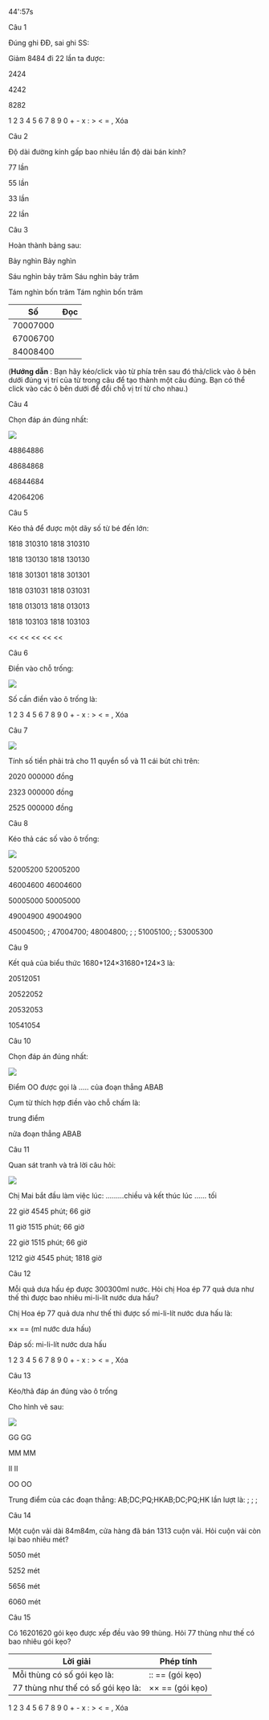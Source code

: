 44':57s

Câu 1

Đúng ghi ĐĐ, sai ghi SS:

Giảm 8484 đi 22 lần ta được:

2424  

4242  

8282  

1 2 3 4 5 6 7 8 9 0 + - x : > < = , Xóa

Câu 2

Độ dài đường kính gấp bao nhiêu lần độ dài bán kính?

77 lần

55 lần

33 lần

22 lần

Câu 3

Hoàn thành bảng sau:

Bảy nghìn Bảy nghìn

Sáu nghìn bảy trăm Sáu nghìn bảy trăm

Tám nghìn bốn trăm Tám nghìn bốn trăm

Số |  Đọc  
---|---  
70007000 |      
67006700 |      
84008400 |      
  
(**Hướng dẫn** : Bạn hãy kéo/click vào từ phía trên sau đó thả/click vào ô bên dưới đúng vị trí của từ trong câu để tạo thành một câu đúng. Bạn có thể click vào các ô bên dưới để đổi chỗ vị trí từ cho nhau.)

Câu 4

Chọn đáp án đúng nhất:

![](https://onthi123.vn/public/uploads/4_166.png)

48864886

48684868

46844684

42064206

Câu 5

Kéo thả để được một dãy số từ bé đến lớn:

1818 310310 1818 310310

1818 130130 1818 130130

1818 301301 1818 301301

1818 031031 1818 031031

1818 013013 1818 013013

1818 103103 1818 103103

<<  <<  <<  <<  <<  

Câu 6

Điền vào chỗ trống:

![](https://onthi123.vn/public/uploads/6_150.png)

Số cần điền vào ô trống là:  

1 2 3 4 5 6 7 8 9 0 + - x : > < = , Xóa

Câu 7

![](https://onthi123.vn/public/uploads/8_154.png)

Tính số tiền phải trả cho 11 quyển sổ và 11 cái bút chì trên:

2020 000000 đồng

2323 000000 đồng

2525 000000 đồng

Câu 8

Kéo thả các số vào ô trống:

![](https://onthi123.vn/public/uploads/8a_10.png)

52005200 52005200

46004600 46004600

50005000 50005000

49004900 49004900

45004500;  ; 47004700; 48004800;  ;  ; 51005100;  ; 53005300

Câu 9

Kết quả của biểu thức 1680+124×31680+124×3 là:

20512051

20522052

20532053

10541054

Câu 10

Chọn đáp án đúng nhất: 

![](https://onthi123.vn/public/uploads/9_147.png)

Điểm OO được gọi là ..... của đoạn thẳng ABAB

Cụm từ thích hợp điền vào chỗ chấm là:

trung điểm

nửa đoạn thẳng ABAB

Câu 11

Quan sát tranh và trả lời câu hỏi:

![](https://onthi123.vn/public/uploads/11_61.png)

Chị Mai bắt đầu làm việc lúc: ………chiều và kết thúc lúc …… tối

22 giờ 4545 phút; 66 giờ

11 giờ 1515 phút; 66 giờ

22 giờ 1515 phút; 66 giờ 

1212 giờ 4545 phút; 1818 giờ 

Câu 12

Mỗi quả dưa hấu ép được 300300ml nước. Hỏi chị Hoa ép 77 quả dưa như thế  thì được bao nhiêu mi-li-lít nước dưa hấu?

Chị Hoa ép 77 quả dưa như thế thì được số mi-li-lít nước dưa hấu là:

××  ==  (ml nước dưa hấu)

Đáp số:  mi-li-lít nước dưa hấu

1 2 3 4 5 6 7 8 9 0 + - x : > < = , Xóa

Câu 13

Kéo/thả đáp án đúng vào ô trống

Cho hình vẽ sau:

![](https://onthi123.vn/public/uploads/13_54.png)

GG GG

MM MM

II II

OO OO

Trung điểm của các đoạn thẳng: AB;DC;PQ;HKAB;DC;PQ;HK  lần lượt là:  ;  ;  ;  

Câu 14

Một cuộn vải dài 84m84m, cửa hàng đã bán 1313 cuộn vải. Hỏi cuộn vải còn lại bao nhiêu mét?

5050 mét 

5252 mét

5656 mét

6060 mét

Câu 15

Có 16201620 gói kẹo được xếp đều vào 99 thùng. Hỏi 77 thùng như thế có bao nhiêu gói kẹo?

Lời giải |  Phép tính  
---|---  
Mỗi thùng có số gói kẹo là: |  ::  ==  (gói kẹo)  
77 thùng như thế có số gói kẹo là: |  ××  ==  (gói kẹo)  
  
1 2 3 4 5 6 7 8 9 0 + - x : > < = , Xóa
